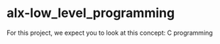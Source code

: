 # alx-low_level_programming
For this project, we expect you to look at this concept:  C programming
